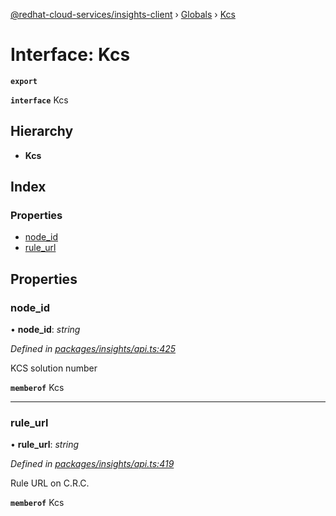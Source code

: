 [@redhat-cloud-services/insights-client](../README.md) › [Globals](../globals.md) › [Kcs](kcs.md)

# Interface: Kcs

**`export`** 

**`interface`** Kcs

## Hierarchy

* **Kcs**

## Index

### Properties

* [node_id](kcs.md#node_id)
* [rule_url](kcs.md#rule_url)

## Properties

###  node_id

• **node_id**: *string*

*Defined in [packages/insights/api.ts:425](https://github.com/RedHatInsights/javascript-clients/blob/master/packages/insights/api.ts#L425)*

KCS solution number

**`memberof`** Kcs

___

###  rule_url

• **rule_url**: *string*

*Defined in [packages/insights/api.ts:419](https://github.com/RedHatInsights/javascript-clients/blob/master/packages/insights/api.ts#L419)*

Rule URL on C.R.C.

**`memberof`** Kcs
